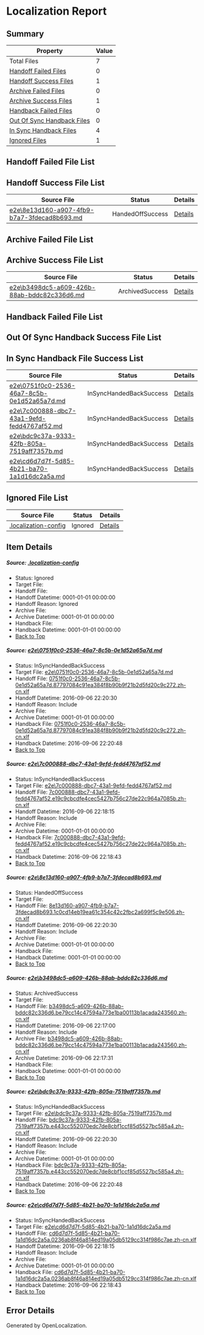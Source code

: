 # <a name='report-top'></a> Localization Report

## Summary
 Property | Value 
 -------- | ----- 
 Total Files | 7
[ Handoff Failed Files ](#handoff-failed-list)| 0
[ Handoff Success Files ](#handoff-success-list)| 1
[ Archive Failed Files ](#archive-failed-list)| 0
[ Archive Success Files ](#archive-success-list)| 1
[ Handback Failed Files ](#handback-failed-list)| 0
[ Out Of Sync Handback Files ](#outofsync-handback-success-list)| 0
[ In Sync Handback Files ](#insync-handback-success-list)| 4
[ Ignored Files ](#ignored-list)| 1

## <a name='handoff-failed-list'></a> Handoff Failed File List

## <a name='handoff-success-list'></a> Handoff Success File List
 Source File | Status | Details 
 ----------- | ------ | ------- 
 [e2e\8e13d160-a907-4fb9-b7a7-3fdecad8b693.md](https://github.com/OpenLocalizationTestOrg/ol-test0/blob/a58a70b4c289336292afaf09c3058ffd062487ec/e2e/8e13d160-a907-4fb9-b7a7-3fdecad8b693.md) | HandedOffSuccess | [Details](#783bc8e8b318b753f883c2c93d5e8ce432b6f3713)

## <a name='archive-failed-list'></a> Archive Failed File List

## <a name='archive-success-list'></a> Archive Success File List
 Source File | Status | Details 
 ----------- | ------ | ------- 
 [e2e\b3498dc5-a609-426b-88ab-bddc82c336d6.md](https://github.com/OpenLocalizationTestOrg/ol-test0/blob/38dfbd222f8bbad3c316f7e55f7c7a3baab621a5/e2e/b3498dc5-a609-426b-88ab-bddc82c336d6.md) | ArchivedSuccess | [Details](#4f0cc7ab27902f1970f060e03deca0fb01cd39684)

## <a name='handback-failed-list'></a> Handback Failed File List

## <a name='outofsync-handback-success-list'></a> Out Of Sync Handback Success File List

## <a name='insync-handback-success-list'></a> In Sync Handback File Success List
 Source File | Status | Details 
 ----------- | ------ | ------- 
 [e2e\0751f0c0-2536-46a7-8c5b-0e1d52a65a7d.md](https://github.com/OpenLocalizationTestOrg/ol-test0/blob/f32555769979f3f2801c78ee4dec7c972615a9e4/e2e/0751f0c0-2536-46a7-8c5b-0e1d52a65a7d.md) | InSyncHandedBackSuccess | [Details](#56e9760c6eaa354b2bf215a91909f490e85668221)
 [e2e\7c000888-dbc7-43a1-9efd-fedd4767af52.md](https://github.com/OpenLocalizationTestOrg/ol-test0/blob/0fdae68ae06e0a08acc3cafd46a02fe38eebcfcc/e2e/7c000888-dbc7-43a1-9efd-fedd4767af52.md) | InSyncHandedBackSuccess | [Details](#6b95acb1128238e7b1f5291f5b74c3c4c02b251b2)
 [e2e\bdc9c37a-9333-42fb-805a-7519aff7357b.md](https://github.com/OpenLocalizationTestOrg/ol-test0/blob/1a1943174c9b8cef991b99f13a8b9e2d2c08a44b/e2e/bdc9c37a-9333-42fb-805a-7519aff7357b.md) | InSyncHandedBackSuccess | [Details](#9eccbcaaaaf2d2bbad04a5758b2ca0c21036950f5)
 [e2e\cd6d7d7f-5d85-4b21-ba70-1a1d16dc2a5a.md](https://github.com/OpenLocalizationTestOrg/ol-test0/blob/0fdae68ae06e0a08acc3cafd46a02fe38eebcfcc/e2e/cd6d7d7f-5d85-4b21-ba70-1a1d16dc2a5a.md) | InSyncHandedBackSuccess | [Details](#ef7a44d367bbae5bcad7f82f0db3d21143c6716f6)

## <a name='ignored-list'></a> Ignored File List
 Source File | Status | Details 
 ----------- | ------ | ------- 
 [.localization-config](https://github.com/OpenLocalizationTestOrg/ol-test0/blob/f32555769979f3f2801c78ee4dec7c972615a9e4/.localization-config) | Ignored | [Details](#3d4f252ac210baf56311d7e97dcc2db10974dbd20)

## Item Details
##### <a name='3d4f252ac210baf56311d7e97dcc2db10974dbd20'></a> Source: [.localization-config](https://github.com/OpenLocalizationTestOrg/ol-test0/blob/f32555769979f3f2801c78ee4dec7c972615a9e4/.localization-config)
* Status: Ignored
* Target File: 
* Handoff File: 
* Handoff Datetime: 0001-01-01 00:00:00
* Handoff Reason: Ignored
* Archive File: 
* Archive Datetime: 0001-01-01 00:00:00
* Handback File: 
* Handback Datetime: 0001-01-01 00:00:00
* [Back to Top](#report-top)

##### <a name='56e9760c6eaa354b2bf215a91909f490e85668221'></a> Source: [e2e\0751f0c0-2536-46a7-8c5b-0e1d52a65a7d.md](https://github.com/OpenLocalizationTestOrg/ol-test0/blob/f32555769979f3f2801c78ee4dec7c972615a9e4/e2e/0751f0c0-2536-46a7-8c5b-0e1d52a65a7d.md)
* Status: InSyncHandedBackSuccess
* Target File: [e2e\0751f0c0-2536-46a7-8c5b-0e1d52a65a7d.md](https://github.com/OpenLocalizationTestOrg/ol-test0-zhcn/blob/1335ca3d09b1611edc7a45896fd1f52c5c846989/e2e/0751f0c0-2536-46a7-8c5b-0e1d52a65a7d.md)
* Handoff File: [0751f0c0-2536-46a7-8c5b-0e1d52a65a7d.87797084c91ea384f8b90b9f21b2d5fd20c9c272.zh-cn.xlf](https://github.com/OpenLocalizationTestOrg/ol-test0-handoff/blob/36e27624d0466493f51310e90c0ee5a1d4389947/ol-handoff/OpenLocalizationTestOrg/ol-test0-zhcn/ci/mt/0751f0c0-2536-46a7-8c5b-0e1d52a65a7d.87797084c91ea384f8b90b9f21b2d5fd20c9c272.zh-cn.xlf)
* Handoff Datetime: 2016-09-06 22:20:30
* Handoff Reason: Include
* Archive File: 
* Archive Datetime: 0001-01-01 00:00:00
* Handback File: [0751f0c0-2536-46a7-8c5b-0e1d52a65a7d.87797084c91ea384f8b90b9f21b2d5fd20c9c272.zh-cn.xlf](https://github.com/OpenLocalizationTestOrg/ol-test0-handback/blob/e7f70f38d180c8e8a49a4bfb5daa5c796682169f/ol-handback/OpenLocalizationTestOrg/ol-test0-zhcn/ci/mt/0751f0c0-2536-46a7-8c5b-0e1d52a65a7d.87797084c91ea384f8b90b9f21b2d5fd20c9c272.zh-cn.xlf)
* Handback Datetime: 2016-09-06 22:20:48
* [Back to Top](#report-top)

##### <a name='6b95acb1128238e7b1f5291f5b74c3c4c02b251b2'></a> Source: [e2e\7c000888-dbc7-43a1-9efd-fedd4767af52.md](https://github.com/OpenLocalizationTestOrg/ol-test0/blob/0fdae68ae06e0a08acc3cafd46a02fe38eebcfcc/e2e/7c000888-dbc7-43a1-9efd-fedd4767af52.md)
* Status: InSyncHandedBackSuccess
* Target File: [e2e\7c000888-dbc7-43a1-9efd-fedd4767af52.md](https://github.com/OpenLocalizationTestOrg/ol-test0-zhcn/blob/16b51668a640bcd2cb4bf605f1a274f62dbff1de/e2e/7c000888-dbc7-43a1-9efd-fedd4767af52.md)
* Handoff File: [7c000888-dbc7-43a1-9efd-fedd4767af52.e19c9cbcdfe4cec5427b756c27de22c964a7085b.zh-cn.xlf](https://github.com/OpenLocalizationTestOrg/ol-test0-handoff/blob/c3e7c83e874ec6980aed93365495ce28142be007/ol-handoff/OpenLocalizationTestOrg/ol-test0-zhcn/ci/7c000888-dbc7-43a1-9efd-fedd4767af52.e19c9cbcdfe4cec5427b756c27de22c964a7085b.zh-cn.xlf)
* Handoff Datetime: 2016-09-06 22:18:15
* Handoff Reason: Include
* Archive File: 
* Archive Datetime: 0001-01-01 00:00:00
* Handback File: [7c000888-dbc7-43a1-9efd-fedd4767af52.e19c9cbcdfe4cec5427b756c27de22c964a7085b.zh-cn.xlf](https://github.com/OpenLocalizationTestOrg/ol-test0-handback/blob/c79e4e22a180324b8af10e8c9c19f1b9ef3452b0/ol-handback/OpenLocalizationTestOrg/ol-test0-zhcn/ci/7c000888-dbc7-43a1-9efd-fedd4767af52.e19c9cbcdfe4cec5427b756c27de22c964a7085b.zh-cn.xlf)
* Handback Datetime: 2016-09-06 22:18:43
* [Back to Top](#report-top)

##### <a name='783bc8e8b318b753f883c2c93d5e8ce432b6f3713'></a> Source: [e2e\8e13d160-a907-4fb9-b7a7-3fdecad8b693.md](https://github.com/OpenLocalizationTestOrg/ol-test0/blob/a58a70b4c289336292afaf09c3058ffd062487ec/e2e/8e13d160-a907-4fb9-b7a7-3fdecad8b693.md)
* Status: HandedOffSuccess
* Target File: 
* Handoff File: [8e13d160-a907-4fb9-b7a7-3fdecad8b693.1c0cd14eb19ea61c354c42c2fbc2a699f5c9e506.zh-cn.xlf](https://github.com/OpenLocalizationTestOrg/ol-test0-handoff/blob/36e27624d0466493f51310e90c0ee5a1d4389947/ol-handoff/OpenLocalizationTestOrg/ol-test0-zhcn/ci/mt/8e13d160-a907-4fb9-b7a7-3fdecad8b693.1c0cd14eb19ea61c354c42c2fbc2a699f5c9e506.zh-cn.xlf)
* Handoff Datetime: 2016-09-06 22:20:30
* Handoff Reason: Include
* Archive File: 
* Archive Datetime: 0001-01-01 00:00:00
* Handback File: 
* Handback Datetime: 0001-01-01 00:00:00
* [Back to Top](#report-top)

##### <a name='4f0cc7ab27902f1970f060e03deca0fb01cd39684'></a> Source: [e2e\b3498dc5-a609-426b-88ab-bddc82c336d6.md](https://github.com/OpenLocalizationTestOrg/ol-test0/blob/38dfbd222f8bbad3c316f7e55f7c7a3baab621a5/e2e/b3498dc5-a609-426b-88ab-bddc82c336d6.md)
* Status: ArchivedSuccess
* Target File: 
* Handoff File: [b3498dc5-a609-426b-88ab-bddc82c336d6.be79cc14c47594a773e1ba00113b1acada243560.zh-cn.xlf](https://github.com/OpenLocalizationTestOrg/ol-test0-handoff/blob/896d0e8206c75ab99706c392aac830e579e3c57e/ol-handoff/OpenLocalizationTestOrg/ol-test0-zhcn/ci/ht/b3498dc5-a609-426b-88ab-bddc82c336d6.be79cc14c47594a773e1ba00113b1acada243560.zh-cn.xlf)
* Handoff Datetime: 2016-09-06 22:17:00
* Handoff Reason: Include
* Archive File: [b3498dc5-a609-426b-88ab-bddc82c336d6.be79cc14c47594a773e1ba00113b1acada243560.zh-cn.xlf](https://github.com/OpenLocalizationTestOrg/ol-test0-handoff/blob/04918bc90ad507cea48311964280fd2f7ba5c31f/ol-archive/OpenLocalizationTestOrg/ol-test0-zhcn/ci/ht/b3498dc5-a609-426b-88ab-bddc82c336d6.be79cc14c47594a773e1ba00113b1acada243560.zh-cn.xlf)
* Archive Datetime: 2016-09-06 22:17:31
* Handback File: 
* Handback Datetime: 0001-01-01 00:00:00
* [Back to Top](#report-top)

##### <a name='9eccbcaaaaf2d2bbad04a5758b2ca0c21036950f5'></a> Source: [e2e\bdc9c37a-9333-42fb-805a-7519aff7357b.md](https://github.com/OpenLocalizationTestOrg/ol-test0/blob/1a1943174c9b8cef991b99f13a8b9e2d2c08a44b/e2e/bdc9c37a-9333-42fb-805a-7519aff7357b.md)
* Status: InSyncHandedBackSuccess
* Target File: [e2e\bdc9c37a-9333-42fb-805a-7519aff7357b.md](https://github.com/OpenLocalizationTestOrg/ol-test0-zhcn/blob/1335ca3d09b1611edc7a45896fd1f52c5c846989/e2e/bdc9c37a-9333-42fb-805a-7519aff7357b.md)
* Handoff File: [bdc9c37a-9333-42fb-805a-7519aff7357b.e443cc552070edc7de8cbf1ccf85d5527bc585a4.zh-cn.xlf](https://github.com/OpenLocalizationTestOrg/ol-test0-handoff/blob/36e27624d0466493f51310e90c0ee5a1d4389947/ol-handoff/OpenLocalizationTestOrg/ol-test0-zhcn/ci/mt/bdc9c37a-9333-42fb-805a-7519aff7357b.e443cc552070edc7de8cbf1ccf85d5527bc585a4.zh-cn.xlf)
* Handoff Datetime: 2016-09-06 22:20:30
* Handoff Reason: Include
* Archive File: 
* Archive Datetime: 0001-01-01 00:00:00
* Handback File: [bdc9c37a-9333-42fb-805a-7519aff7357b.e443cc552070edc7de8cbf1ccf85d5527bc585a4.zh-cn.xlf](https://github.com/OpenLocalizationTestOrg/ol-test0-handback/blob/e7f70f38d180c8e8a49a4bfb5daa5c796682169f/ol-handback/OpenLocalizationTestOrg/ol-test0-zhcn/ci/mt/bdc9c37a-9333-42fb-805a-7519aff7357b.e443cc552070edc7de8cbf1ccf85d5527bc585a4.zh-cn.xlf)
* Handback Datetime: 2016-09-06 22:20:48
* [Back to Top](#report-top)

##### <a name='ef7a44d367bbae5bcad7f82f0db3d21143c6716f6'></a> Source: [e2e\cd6d7d7f-5d85-4b21-ba70-1a1d16dc2a5a.md](https://github.com/OpenLocalizationTestOrg/ol-test0/blob/0fdae68ae06e0a08acc3cafd46a02fe38eebcfcc/e2e/cd6d7d7f-5d85-4b21-ba70-1a1d16dc2a5a.md)
* Status: InSyncHandedBackSuccess
* Target File: [e2e\cd6d7d7f-5d85-4b21-ba70-1a1d16dc2a5a.md](https://github.com/OpenLocalizationTestOrg/ol-test0-zhcn/blob/16b51668a640bcd2cb4bf605f1a274f62dbff1de/e2e/cd6d7d7f-5d85-4b21-ba70-1a1d16dc2a5a.md)
* Handoff File: [cd6d7d7f-5d85-4b21-ba70-1a1d16dc2a5a.0236ab8f46a814ed19a05db5129cc314f986c7ae.zh-cn.xlf](https://github.com/OpenLocalizationTestOrg/ol-test0-handoff/blob/c3e7c83e874ec6980aed93365495ce28142be007/ol-handoff/OpenLocalizationTestOrg/ol-test0-zhcn/ci/cd6d7d7f-5d85-4b21-ba70-1a1d16dc2a5a.0236ab8f46a814ed19a05db5129cc314f986c7ae.zh-cn.xlf)
* Handoff Datetime: 2016-09-06 22:18:15
* Handoff Reason: Include
* Archive File: 
* Archive Datetime: 0001-01-01 00:00:00
* Handback File: [cd6d7d7f-5d85-4b21-ba70-1a1d16dc2a5a.0236ab8f46a814ed19a05db5129cc314f986c7ae.zh-cn.xlf](https://github.com/OpenLocalizationTestOrg/ol-test0-handback/blob/c79e4e22a180324b8af10e8c9c19f1b9ef3452b0/ol-handback/OpenLocalizationTestOrg/ol-test0-zhcn/ci/cd6d7d7f-5d85-4b21-ba70-1a1d16dc2a5a.0236ab8f46a814ed19a05db5129cc314f986c7ae.zh-cn.xlf)
* Handback Datetime: 2016-09-06 22:18:43
* [Back to Top](#report-top)


## Error Details

Generated by OpenLocalization.
